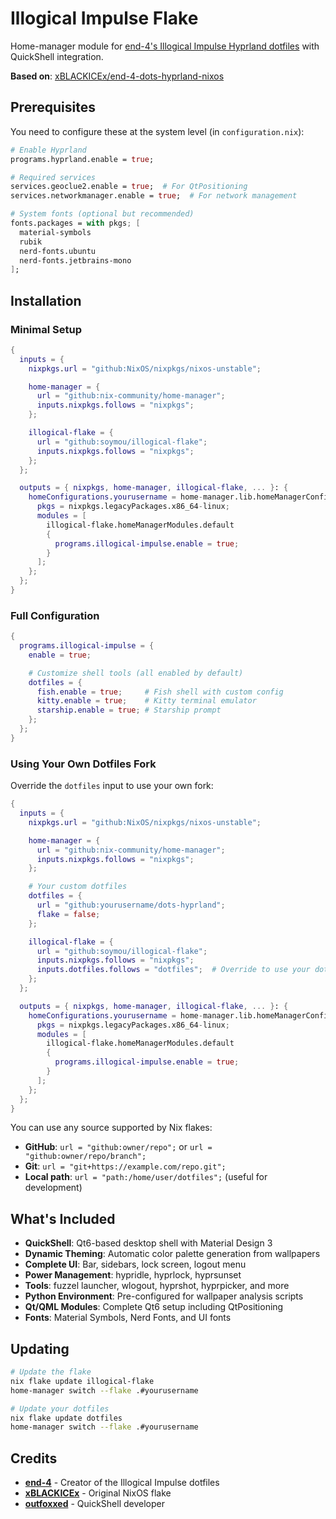# Illogical Impulse Flake

Home-manager module for [end-4's Illogical Impulse Hyprland dotfiles](https://github.com/end-4/dots-hyprland) with QuickShell integration.

**Based on**: [xBLACKICEx/end-4-dots-hyprland-nixos](https://github.com/xBLACKICEx/end-4-dots-hyprland-nixos)

## Prerequisites

You need to configure these at the system level (in `configuration.nix`):

```nix
# Enable Hyprland
programs.hyprland.enable = true;

# Required services
services.geoclue2.enable = true;  # For QtPositioning
services.networkmanager.enable = true;  # For network management

# System fonts (optional but recommended)
fonts.packages = with pkgs; [
  material-symbols
  rubik
  nerd-fonts.ubuntu
  nerd-fonts.jetbrains-mono
];
```

## Installation

### Minimal Setup

```nix
{
  inputs = {
    nixpkgs.url = "github:NixOS/nixpkgs/nixos-unstable";

    home-manager = {
      url = "github:nix-community/home-manager";
      inputs.nixpkgs.follows = "nixpkgs";
    };

    illogical-flake = {
      url = "github:soymou/illogical-flake";
      inputs.nixpkgs.follows = "nixpkgs";
    };
  };

  outputs = { nixpkgs, home-manager, illogical-flake, ... }: {
    homeConfigurations.yourusername = home-manager.lib.homeManagerConfiguration {
      pkgs = nixpkgs.legacyPackages.x86_64-linux;
      modules = [
        illogical-flake.homeManagerModules.default
        {
          programs.illogical-impulse.enable = true;
        }
      ];
    };
  };
}
```

### Full Configuration

```nix
{
  programs.illogical-impulse = {
    enable = true;

    # Customize shell tools (all enabled by default)
    dotfiles = {
      fish.enable = true;     # Fish shell with custom config
      kitty.enable = true;    # Kitty terminal emulator
      starship.enable = true; # Starship prompt
    };
  };
}
```

### Using Your Own Dotfiles Fork

Override the `dotfiles` input to use your own fork:

```nix
{
  inputs = {
    nixpkgs.url = "github:NixOS/nixpkgs/nixos-unstable";

    home-manager = {
      url = "github:nix-community/home-manager";
      inputs.nixpkgs.follows = "nixpkgs";
    };

    # Your custom dotfiles
    dotfiles = {
      url = "github:yourusername/dots-hyprland";
      flake = false;
    };

    illogical-flake = {
      url = "github:soymou/illogical-flake";
      inputs.nixpkgs.follows = "nixpkgs";
      inputs.dotfiles.follows = "dotfiles";  # Override to use your dotfiles
    };
  };

  outputs = { nixpkgs, home-manager, illogical-flake, ... }: {
    homeConfigurations.yourusername = home-manager.lib.homeManagerConfiguration {
      pkgs = nixpkgs.legacyPackages.x86_64-linux;
      modules = [
        illogical-flake.homeManagerModules.default
        {
          programs.illogical-impulse.enable = true;
        }
      ];
    };
  };
}
```

You can use any source supported by Nix flakes:
- **GitHub**: `url = "github:owner/repo";` or `url = "github:owner/repo/branch";`
- **Git**: `url = "git+https://example.com/repo.git";`
- **Local path**: `url = "path:/home/user/dotfiles";` (useful for development)

## What's Included

- **QuickShell**: Qt6-based desktop shell with Material Design 3
- **Dynamic Theming**: Automatic color palette generation from wallpapers
- **Complete UI**: Bar, sidebars, lock screen, logout menu
- **Power Management**: hypridle, hyprlock, hyprsunset
- **Tools**: fuzzel launcher, wlogout, hyprshot, hyprpicker, and more
- **Python Environment**: Pre-configured for wallpaper analysis scripts
- **Qt/QML Modules**: Complete Qt6 setup including QtPositioning
- **Fonts**: Material Symbols, Nerd Fonts, and UI fonts

## Updating

```bash
# Update the flake
nix flake update illogical-flake
home-manager switch --flake .#yourusername

# Update your dotfiles
nix flake update dotfiles
home-manager switch --flake .#yourusername
```

## Credits

- **[end-4](https://github.com/end-4)** - Creator of the Illogical Impulse dotfiles
- **[xBLACKICEx](https://github.com/xBLACKICEx)** - Original NixOS flake
- **[outfoxxed](https://git.outfoxxed.me/outfoxxed/quickshell)** - QuickShell developer

